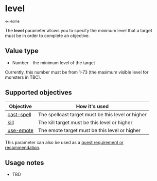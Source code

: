 # level

<a href="../index.md"><sub>← Home</sub></a>

The **level** parameter allows you to specify the minimum level that a target must be in order to complete an objective.

## Value type

* Number - the minimum level of the target

Currently, this number must be from 1-73 (the maximum visible level for monsters in TBC).

## Supported objectives

| Objective | How it's used |
|---|---|
| [cast-spell](../objectives/cast-spell.md) | The spellcast target must be this level or higher |
| [kill](../objectives/kill.md) | The kill target must be this level or higher |
| [use-emote](../objectives/use-emote.md) | The emote target must be this level or higher |

This parameter can also be used as a [quest requirement or recommendation](../guides/requirements.md).

## Usage notes

* TBD
